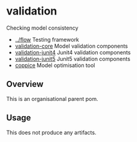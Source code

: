 
<!-- title start -->

# validation

Checking model consistency

 * [../flow](https://github.com/Mastercard/flow) Testing framework
 * [validation-core](validation-core) Model validation components
 * [validation-junit4](validation-junit4) Junit4 validation components
 * [validation-junit5](validation-junit5) Junit5 validation components
 * [coppice](coppice) Model optimisation tool

<!-- title end -->

## Overview

This is an organisational parent pom.

## Usage

This does not produce any artifacts.
